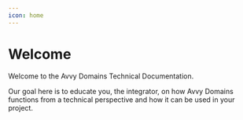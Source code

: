 ```yaml
---
icon: home
---
```

# Welcome

Welcome to the Avvy Domains Technical Documentation. 

Our goal here is to educate you, the integrator, on how Avvy Domains functions from a technical perspective and how it can be used in your project.

